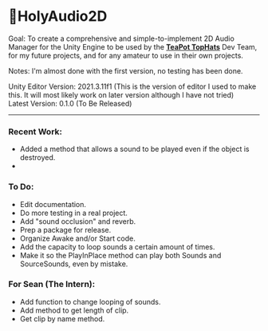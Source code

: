 # 🍑HolyAudio2D
Goal: To create a comprehensive and simple-to-implement 2D Audio Manager for the Unity Engine to be used by the <a href="https://github.com/TeaPot-TopHats"><strong>TeaPot TopHats</strong></a> Dev Team, for my future projects, and for any amateur to use in their own projects.  

Notes: I'm almost done with the first version, no testing has been done.

Unity Editor Version: 2021.3.11f1 (This is the version of editor I used to make this. It will most likely work on later version although I have not tried)  
Latest Version: 0.1.0 (To Be Released)

---
### Recent Work: 
- Added a method that allows a sound to be played even if the object is destroyed.
- 
### To Do: 
- Edit documentation.
- Do more testing in a real project.
- Add "sound occlusion" and reverb.
- Prep a package for release.
- Organize Awake and/or Start code. 
- Add the capacity to loop sounds a certain amount of times.
- Make it so the PlayInPlace method can play both Sounds and SourceSounds, even by mistake.

### For Sean (The Intern):
- Add function to change looping of sounds.
- Add method to get length of clip.
- Get clip by name method.

